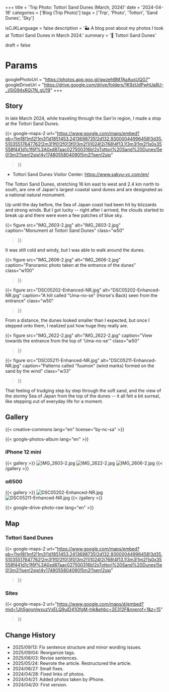 +++
title = 'Trip Photo: Tottori Sand Dunes (March, 2024)'
date = '2024-04-18'
categories = ['Blog (Trip Photo)']
tags = ['Trip', 'Photo', 'Tottori', 'Sand Dunes', 'Sky']

isCJKLanguage = false
description = '🏜️ A blog post about my photos I took at Tottori Sand Dunes in March 2024.'
summary = '📍 Tottori Sand Dunes'

draft = false

# Params
googlePhotoUrl = "https://photos.app.goo.gl/gwzehBM7AaAusUQG7"
googleDriveUrl = "https://drive.google.com/drive/folders/1K9zUdPwhUa8U-_jj5lG94sRQj7N_gU19"
+++


## Story

In late March 2024, while traveling through the San'in region, I made a stop at
the Tottori Sand Dunes.

{{< google-maps-2
  url="https://www.google.com/maps/embed?pb=!1m18!1m12!1m3!1d1851453.2413698735!2d132.93000044996458!3d35.51035517647762!2m3!1f0!2f0!3f0!3m2!1i1024!2i768!4f13.1!3m3!1m2!1s0x35558f441d1c1f6f%3A0xd87aac027500316b!2sTottori%20Sand%20Dunes!5e0!3m2!1sen!2sjp!4v1748055804090!5m2!1sen!2sjp"
  >}}

- Tottori Sand Dunes Visitor Center: https://www.sakyu-vc.com/en/

The Tottori Sand Dunes, stretching 16 km east to west and 2.4 km north to south, are one of Japan's largest coastal sand dunes and are designated as a national natural monument.

Up until the day before, the Sea of Japan coast had been hit by blizzards and
strong winds.
But I got lucky -- right after I arrived, the clouds started to break up and there were even a few patches of blue sky.

{{< figure
  src="IMG_2603-2.jpg"
  alt="IMG_2603-2.jpg"
  caption="Monument at Tottori Sand Dunes"
  class="w50"
  >}}


It was still cold and windy, but I was able to walk around the dunes.

{{< figure
  src="IMG_2606-2.jpg"
  alt="IMG_2606-2.jpg"
  caption="Panoramic photo taken at the entrance of the dunes"
  class="w100"
  >}}

{{< figure
  src="DSC05202-Enhanced-NR.jpg"
  alt="DSC05202-Enhanced-NR.jpg"
  caption="A hill called \"Uma-no-se\" (Horse's Back) seen from the entrance"
  class="w50"
  >}}


From a distance, the dunes looked smaller than I expected, but once I stepped
onto them, I realized just how huge they really are.

{{< figure
  src="IMG_2622-2.jpg"
  alt="IMG_2622-2.jpg"
  caption="View towards the entrance from the top of 'Uma-no-se'"
  class="w50"
  >}}

{{< figure
  src="DSC05211-Enhanced-NR.jpg"
  alt="DSC05211-Enhanced-NR.jpg"
  caption="Patterns called \"fuumon\" (wind marks) formed on the sand by the wind"
  class="w33"
  >}}

That feeling of trudging step by step through the soft sand, and the view of
the stormy Sea of Japan from the top of the dunes -- it all felt a bit surreal,
like stepping out of everyday life for a moment.


## Gallery

{{< creative-commons lang="en" license="by-nc-sa" >}}

{{< google-photos-album lang="en" >}}


### iPhone 12 mini

{{< gallery >}}
<img src="IMG_2603-2.jpg" alt="IMG_2603-2.jpg" class="grid-w50" />
<img src="IMG_2622-2.jpg" alt="IMG_2622-2.jpg" class="grid-w50" />
<img src="IMG_2606-2.jpg" alt="IMG_2606-2.jpg" class="grid-w100" />
{{< /gallery >}}


### α6500

{{< gallery >}}
<img src="DSC05202-Enhanced-NR.jpg" alt="DSC05202-Enhanced-NR.jpg" class="grid-w60" />
<img src="DSC05211-Enhanced-NR.jpg" alt="DSC05211-Enhanced-NR.jpg" class="grid-w40" />
{{< /gallery >}}

{{< google-drive-photo-raw lang="en" >}}


## Map

### Tottori Sand Dunes

{{< google-maps-2
  url="https://www.google.com/maps/embed?pb=!1m18!1m12!1m3!1d1851453.2413698735!2d132.93000044996458!3d35.51035517647762!2m3!1f0!2f0!3f0!3m2!1i1024!2i768!4f13.1!3m3!1m2!1s0x35558f441d1c1f6f%3A0xd87aac027500316b!2sTottori%20Sand%20Dunes!5e0!3m2!1sen!2sjp!4v1748055804090!5m2!1sen!2sjp"
  >}}


### Sites

{{< google-maps-2
  url="https://www.google.com/maps/d/embed?mid=1JhSgoynlwxuzVxELQ9ulD41OfgM-hik&ehbc=2E312F&noprof=1&z=15"
  >}}


## Change History

- 2025/09/13: Fix sentence structure and minor wording issues.
- 2025/09/04: Reorganize tags.
- 2025/06/03: Revise sentences.
- 2025/05/24: Rewrote the article. Restructured the article.
- 2024/06/27: Small fixes.
- 2024/04/28: Fixed links of photos.
- 2024/04/21: Added photos taken by iPhone.
- 2024/04/20: First version.
